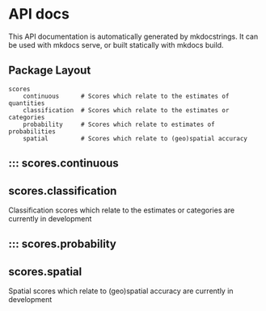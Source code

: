 # API docs

This API documentation is automatically generated by mkdocstrings. It can be used with mkdocs serve, or built statically with mkdocs build. 

## Package Layout

    scores
        continuous      # Scores which relate to the estimates of quantities
        classification  # Scores which relate to the estimates or categories
        probability     # Scores which relate to estimates of probabilities
        spatial         # Scores which relate to (geo)spatial accuracy

## ::: scores.continuous

## scores.classification

Classification scores which relate to the estimates or categories are currently in development

## ::: scores.probability

## scores.spatial

Spatial scores which relate to (geo)spatial accuracy are currently in development


